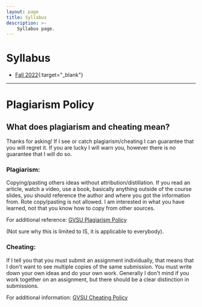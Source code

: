 ```yaml
---
layout: page
title: Syllabus
description: >-
    Syllabus page.
---
```


# Syllabus

* [Fall 2022](#){:target="_blank"}

---

# Plagiarism Policy

## What does plagiarism and cheating mean?

Thanks for asking!  If I see or catch plagiarism/cheating I can guarantee that you will regret it.  If you are lucky I will warn you, however there is no guarantee that I will do so.  

### Plagiarism:

Copying/pasting others ideas without attribution/distillation.  If you read an article, watch a video, use a book, basically anything outside of the course slides, you should reference the author and where you got the information from.  Rote copy/pasting is not allowed.  I am interested in what you have learned, not that you know how to copy from other sources.

For additional reference: [GVSU Plagiarism Policy](https://www.gvsu.edu/istudents/plagiarism-72.htm)

(Not sure why this is limited to IS, it is applicable to everybody).

### Cheating:

If I tell you that you must submit an assignment individually, that means that I don't want to see multiple copies of the same submission.  You must write down your own ideas and do your own work.  Generally I don't mind if you work together on an assignment, but there should be a clear distinction in submissions.  

For additional information: [GVSU Cheating Policy](https://www.gvsu.edu/policies/policy.htm?policyId=8799C8A8-E162-8E9D-D683B2A9FD5BC864&search=cheating)



